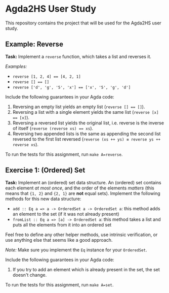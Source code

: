 # Agda2HS User Study

This repository contains the project that will be used for the Agda2HS user study.

## Example: Reverse

**Task:** Implement a `reverse` function, which takes a list and reverses it.

*Examples:*
* `reverse [1, 2, 4] == [4, 2, 1]`
* `reverse [] == []`
* `reverse ['d', 'g', '5', 'x'] == ['x', '5', 'g', 'd']`

Include the following guarantees in your Agda code:

1. Reversing an empty list yields an empty list (`reverse [] == []`).
2. Reversing a list with a single element yields the same list (`reverse [x] == [x]`).
3. Reversing a reversed list yields the original list, i.e. reverse is the inverse of itself (`reverse (reverse xs) == xs`).
4. Reversing two appended lists is the same as appending the second list reversed to the first list reversed (`reverse (xs ++ ys) ≡ reverse ys ++ reverse xs`).

To run the tests for this assignment, run `make A=reverse`.

## Exercise 1: (Ordered) Set

**Task:** Implement an (ordered) set data structure. An (ordered) set contains each element *at most once*, and the order of the elements *matters* (this means that `{1, 2}` and `{2, 1}` are **not** equal sets). Implement the following methods for this new data structure:

* `add :: Eq a => a -> OrderedSet a -> OrderedSet a`: this method adds an element to the set (if it was not already present)
* `fromList :: Eq a => [a] -> OrderedSet a`: this method takes a list and puts all the elements from it into an ordered set

Feel free to define any other helper methods, use intrinsic verification, or use anything else that seems like a good approach.

*Note:* Make sure you implement the `Eq` instance for your `OrderedSet`.

Include the following guarantees in your Agda code:

1. If you try to add an element which is already present in the set, the set doesn't change.

To run the tests for this assignment, run `make A=set`.
